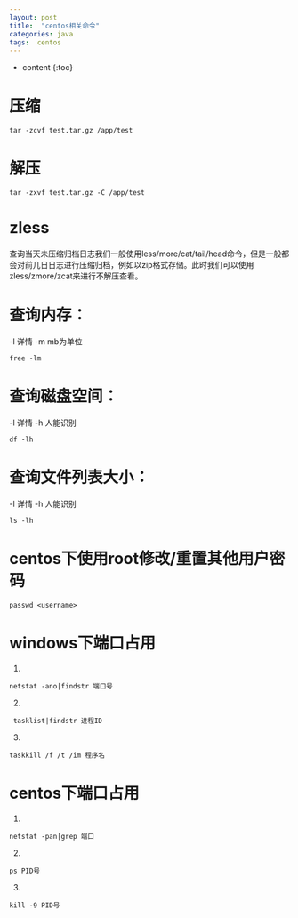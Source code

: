 ```yaml
---
layout: post
title:  "centos相关命令"
categories: java
tags:  centos
---
```


* content
{:toc}


# 压缩
```
tar -zcvf test.tar.gz /app/test
```
# 解压

```
tar -zxvf test.tar.gz -C /app/test
```

# zless

查询当天未压缩归档日志我们一般使用less/more/cat/tail/head命令，但是一般都会对前几日日志进行压缩归档，例如以zip格式存储。此时我们可以使用zless/zmore/zcat来进行不解压查看。

# 查询内存：
-l 详情
-m mb为单位
```
free -lm
```
# 查询磁盘空间：
-l 详情
-h 人能识别
```
df -lh
```
# 查询文件列表大小：
-l 详情
-h 人能识别
```
ls -lh
```
# centos下使用root修改/重置其他用户密码
```
passwd <username>
```
# windows下端口占用
1.
```
netstat -ano|findstr 端口号
```
2.
```
 tasklist|findstr 进程ID
```
3.
```
taskkill /f /t /im 程序名
```
<!--more-->

# centos下端口占用

1.

```
netstat -pan|grep 端口
``` 

2.

```
ps PID号
```
3.
```
kill -9 PID号
```


